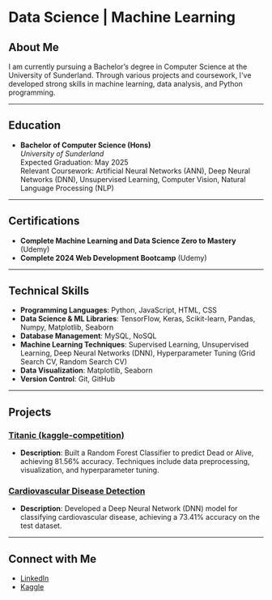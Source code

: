 # Data Science | Machine Learning

## About Me
I am currently pursuing a Bachelor’s degree in Computer Science at the University of Sunderland. Through various projects and coursework, I've developed strong skills in machine learning, data analysis, and Python programming.

---

## Education
- **Bachelor of Computer Science (Hons)**  
  *University of Sunderland*  
  Expected Graduation: May 2025  
  Relevant Coursework: Artificial Neural Networks (ANN), Deep Neural Networks (DNN), Unsupervised Learning, Computer Vision, Natural Language Processing (NLP)
  
---

## Certifications
- **Complete Machine Learning and Data Science Zero to Mastery** (Udemy)
- **Complete 2024 Web Development Bootcamp** (Udemy)
  
---

## Technical Skills
- **Programming Languages**: Python, JavaScript, HTML, CSS
- **Data Science & ML Libraries**: TensorFlow, Keras, Scikit-learn, Pandas, Numpy, Matplotlib, Seaborn
- **Database Management**: MySQL, NoSQL
- **Machine Learning Techniques**: Supervised Learning, Unsupervised Learning, Deep Neural Networks (DNN), Hyperparameter Tuning (Grid Search CV, Random Search CV)
- **Data Visualization**: Matplotlib, Seaborn
- **Version Control**: Git, GitHub
  
---

## Projects
### [Titanic (kaggle-competition)](https://www.kaggle.com/code/phonemyatkyawthu/titanic-competition-phone-myat-kyaw-thu)
- **Description**: Built a Random Forest Classifier to predict Dead or Alive, achieving 81.56% accuracy. Techniques include data preprocessing, visualization, and hyperparameter tuning.
  
### [Cardiovascular Disease Detection](https://www.kaggle.com/code/phonemyatkyawthu/cardiovascular-disease-phone-myat-kyaw-thu)
- **Description**: Developed a Deep Neural Network (DNN) model for classifying cardiovascular disease, achieving a 73.41% accuracy on the test dataset.
  
---

## Connect with Me
- [LinkedIn](https://www.linkedin.com/in/phonemyatkyawthu/)
- [Kaggle](https://www.kaggle.com/phonemyatkyawthu)
